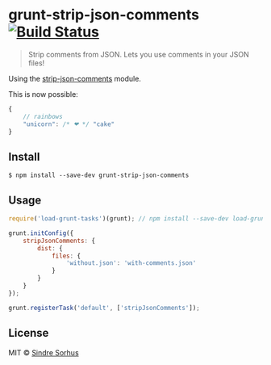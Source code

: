 # grunt-strip-json-comments [![Build Status](https://travis-ci.org/sindresorhus/grunt-strip-json-comments.svg?branch=master)](https://travis-ci.org/sindresorhus/grunt-strip-json-comments)

> Strip comments from JSON. Lets you use comments in your JSON files!

Using the [strip-json-comments](https://github.com/sindresorhus/strip-json-comments) module.

This is now possible:

```js
{
	// rainbows
	"unicorn": /* ❤ */ "cake"
}
```


## Install

```
$ npm install --save-dev grunt-strip-json-comments
```


## Usage

```js
require('load-grunt-tasks')(grunt); // npm install --save-dev load-grunt-tasks

grunt.initConfig({
	stripJsonComments: {
		dist: {
			files: {
				'without.json': 'with-comments.json'
			}
		}
	}
});

grunt.registerTask('default', ['stripJsonComments']);
```


## License

MIT © [Sindre Sorhus](https://sindresorhus.com)
